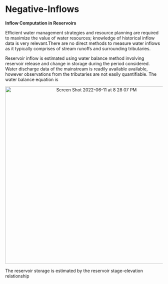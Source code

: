 # Negative-Inflows

**Inflow Computation in Reservoirs**

Efficient water management strategies and resource planning are required to maximize the value of water resources; knowledge of historical inflow data is very relevant.There are no direct methods to measure water inflows as it typically comprises of stream runoffs and surrounding tributaries. 

Reservoir inflow is estimated using water balance method involving reservoir release and change in storage during the period considered. Water discharge data of the mainstream is readily available available, however observations from the tributaries are not easily quantifiable. The water balance equation is

<p align="center">

<img width="568" alt="Screen Shot 2022-06-11 at 8 28 07 PM" src="https://user-images.githubusercontent.com/107319637/173209262-cf43e84f-1e59-4d93-a587-d7b657c343f1.png">
</p>

The reservoir storage is estimated by the reservoir stage-elevation relationship


                                 
